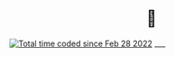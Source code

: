 
<h1 align="center">👋</h1>
<a align="left" href="https://wakatime.com/@7c21ee74-023f-484a-9f11-8b44748f5a18"><img src="https://wakatime.com/badge/user/7c21ee74-023f-484a-9f11-8b44748f5a18.svg" alt="Total time coded since Feb 28 2022" /></a> 
___
